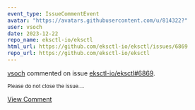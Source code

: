 ```yaml
---
event_type: IssueCommentEvent
avatar: "https://avatars.githubusercontent.com/u/814322?"
user: vsoch
date: 2023-12-22
repo_name: eksctl-io/eksctl
html_url: https://github.com/eksctl-io/eksctl/issues/6869
repo_url: https://github.com/eksctl-io/eksctl
---
```


<a href='https://github.com/vsoch' target='_blank'>vsoch</a> commented on issue <a href='https://github.com/eksctl-io/eksctl/issues/6869' target='_blank'>eksctl-io/eksctl#6869</a>.

<small>Please do not close the issue....</small>

<a href='https://github.com/eksctl-io/eksctl/issues/6869' target='_blank'>View Comment</a>
